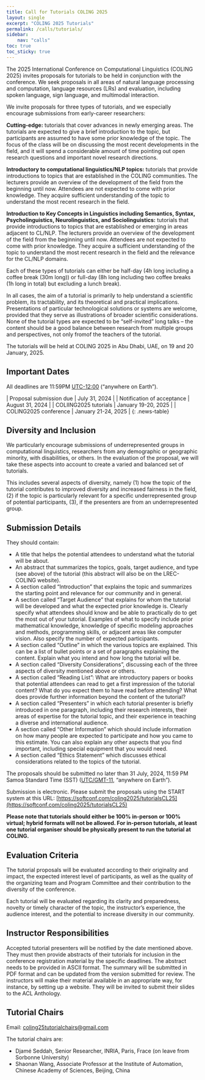 ```yaml
---
title: Call for Tutorials COLING 2025
layout: single
excerpt: "COLING 2025 Tutorials"
permalink: /calls/tutorials/
sidebar: 
    nav: "calls"
toc: true
toc_sticky: true
---
```


The 2025 International Conference on Computational Linguistics (COLING 2025) invites proposals for tutorials to be held in conjunction with the conference. We seek proposals in all areas of natural language processing and computation, language resources (LRs) and evaluation, including spoken language, sign language, and multimodal interaction.

We invite proposals for three types of tutorials, and we especially encourage submissions from early-career researchers:

**Cutting-edge:** tutorials that cover advances in newly emerging areas. The tutorials are expected to give a brief introduction to the topic, but participants are assumed to have some prior knowledge of the topic. The focus of the class will be on discussing the most recent developments in the field, and it will spend a considerable amount of time pointing out open research questions and important novel research directions.

**Introductory to computational linguistics/NLP topics:** tutorials that provide introductions to topics that are established in the COLING communities. The lecturers provide an overview of the development of the field from the beginning until now. Attendees are not expected to come with prior knowledge. They acquire sufficient understanding of the topic to understand the most recent research in the field.

**Introduction to Key Concepts in Linguistics including Semantics, Syntax, Psycholinguistics, Neurolinguistics, and Sociolinguistics:** tutorials that provide introductions to topics that are established or emerging in areas adjacent to CL/NLP. The lecturers provide an overview of the development of the field from the beginning until now. Attendees are not expected to come with prior knowledge. They acquire a sufficient understanding of the topic to understand the most recent research in the field and the relevance for the CL/NLP domains.

Each of these types of tutorials can either be half-day (4h long including a coffee break (30m long)) or full-day (8h long including two coffee breaks (1h long in total) but excluding a lunch break).

In all cases, the aim of a tutorial is primarily to help understand a scientific problem, its tractability, and its theoretical and practical implications. Presentations of particular technological solutions or systems are welcome, provided that they serve as illustrations of broader scientific considerations. None of the tutorial types are expected to be “self-invited” long talks – the content should be a good balance between research from multiple groups and perspectives, not only fromof the teachers of the tutorial.

The tutorials will be held at COLING 2025 in Abu Dhabi, UAE, on 19 and 20 January, 2025.

## Important Dates

All deadlines are 11:59PM [UTC-12:00](https://www.timeanddate.com/time/zone/timezone/utc-12) (“anywhere on Earth”).

<style>
.news-table { font-size: .9em; table-layout: fixed; text-align: left; }
.news-table tr td:nth-child(1) { font-weight: bold; width: 25em;}
</style>

| Proposal submission due | July 31, 2024 |
| Notification of acceptance | August 31, 2024 |
| COLIING2025 tutorials | January 19-20, 2025 |
| COLING2025 conference | January 21-24, 2025 |
{: .news-table}

## Diversity and Inclusion

We particularly encourage submissions of underrepresented groups in computational linguistics, researchers from any demographic or geographic minority, with disabilities, or others. In the evaluation of the proposal, we will take these aspects into account to create a varied and balanced set of tutorials.

This includes several aspects of diversity, namely (1) how the topic of the tutorial contributes to improved diversity and increased fairness in the field, (2) if the topic is particularly relevant for a specific underrepresented group of potential participants, (3), if the presenters are from an underrepresented group.

## Submission Details

They should contain:
- A title that helps the potential attendees to understand what the tutorial will be about.
- An abstract that summarizes the topics, goals, target audience, and type (see above) of the tutorial (this abstract will also be on the LREC-COLING website).
- A section called “Introduction” that explains the topic and summarizes the starting point and relevance for our community and in general.
- A section called “Target Audience” that explains for whom the tutorial will be developed and what the expected prior knowledge is. Clearly specify what attendees should know and be able to practically do to get the most out of your tutorial. Examples of what to specify include prior mathematical knowledge, knowledge of specific modeling approaches and methods, programming skills, or adjacent areas like computer vision. Also specify the number of expected participants.
- A section called “Outline” in which the various topics are explained. This can be a list of bullet points or a set of paragraphs explaining the content. Explain what you intend and how long the tutorial will be.
- A section called “Diversity Considerations”, discussing each of the three aspects of diversity mentioned above or others.
- A section called “Reading List”: What are introductory papers or books that potential attendees can read to get a first impression of the tutorial content? What do you expect them to have read before attending? What does provide further information beyond the content of the tutorial?
- A section called “Presenters” in which each tutorial presenter is briefly introduced in one paragraph, including their research interests, their areas of expertise for the tutorial topic, and their experience in teaching a diverse and international audience.
- A section called “Other Information” which should include information on how many people are expected to participate and how you came to this estimate. You can also explain any other aspects that you find important, including special equipment that you would need.
- A section called “Ethics Statement” which discusses ethical considerations related to the topics of the tutorial.

The proposals should be submitted no later than 31 July, 2024, 11:59 PM Samoa Standard Time (SST) ([UTC/GMT-11](https://www.timeanddate.com/time/zone/timezone/utc-11), “anywhere on Earth”).

Submission is electronic. Please submit the proposals using the START system at this URL: [https://softconf.com/coling2025/tutorialsCL25](https://softconf.com/coling2025/tutorialsCL25)

**Please note that tutorials should either be 100% in-person or 100% virtual; hybrid formats will not be allowed. For in-person tutorials, at least one tutorial organiser should be physically present to run the tutorial at COLING.**

## Evaluation Criteria

The tutorial proposals will be evaluated according to their originality and impact, the expected interest level of participants, as well as the quality of the organizing team and Program Committee and their contribution to the diversity of the conference.

Each tutorial will be evaluated regarding its clarity and preparedness, novelty or timely character of the topic, the instructor’s experience, the audience interest, and the potential to increase diversity in our community.

## Instructor Responsibilities

Accepted tutorial presenters will be notified by the date mentioned above. They must then provide abstracts of their tutorials for inclusion in the conference registration material by the specific deadlines. The abstract needs to be provided in ASCII format. The summary will be submitted in PDF format and can be updated from the version submitted for review. The instructors will make their material available in an appropriate way, for instance, by setting up a website. They will be invited to submit their slides to the ACL Anthology.

## Tutorial Chairs

Email: [coling25tutorialchairs@gmail.com](mailto:coling25tutorialchairs@gmail.com)

The tutorial chairs are:

- Djamé Seddah, Senior Researcher, INRIA, Paris, Frace  (on leave from Sorbonne University)
- Shaonan Wang, Associate Professor at the Institute of Automation, Chinese Academy of Sciences, Beijing, China